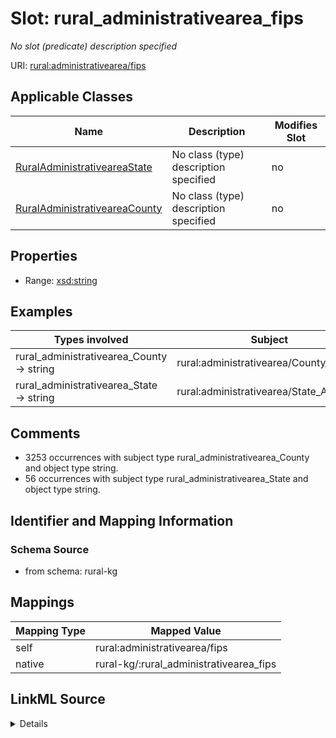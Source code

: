 

# Slot: rural_administrativearea_fips


_No slot (predicate) description specified_





URI: [rural:administrativearea/fips](http://sail.ua.edu/ruralkg/administrativearea/fips)



<!-- no inheritance hierarchy -->





## Applicable Classes

| Name | Description | Modifies Slot |
| --- | --- | --- |
| [RuralAdministrativeareaState](../classes/RuralAdministrativeareaState.md) | No class (type) description specified |  no  |
| [RuralAdministrativeareaCounty](../classes/RuralAdministrativeareaCounty.md) | No class (type) description specified |  no  |







## Properties

* Range: [xsd:string](xsd:string)






## Examples

| Types involved | Subject | Predicate | Object |
| --- | --- | --- | --- |
| rural_administrativearea_County → string | rural:administrativearea/County_01001 | rural:administrativearea/fips | 01001 |
| rural_administrativearea_State → string | rural:administrativearea/State_AK | rural:administrativearea/fips | 02 |


## Comments

* 3253 occurrences with subject type rural_administrativearea_County and object type string.
* 56 occurrences with subject type rural_administrativearea_State and object type string.

## Identifier and Mapping Information







### Schema Source


* from schema: rural-kg




## Mappings

| Mapping Type | Mapped Value |
| ---  | ---  |
| self | rural:administrativearea/fips |
| native | rural-kg/:rural_administrativearea_fips |




## LinkML Source

<details>
```yaml
name: rural_administrativearea_fips
description: No slot (predicate) description specified
comments:
- 3253 occurrences with subject type rural_administrativearea_County and object type
  string.
- 56 occurrences with subject type rural_administrativearea_State and object type
  string.
examples:
- description: rural_administrativearea_County → string
  object:
    example_object: '01001'
    example_predicate: rural:administrativearea/fips
    example_subject: rural:administrativearea/County_01001
- description: rural_administrativearea_State → string
  object:
    example_object: '02'
    example_predicate: rural:administrativearea/fips
    example_subject: rural:administrativearea/State_AK
from_schema: rural-kg
rank: 1000
slot_uri: rural:administrativearea/fips
alias: rural_administrativearea_fips
domain_of:
- rural_administrativearea_County
- rural_administrativearea_State
range: string

```
</details>
